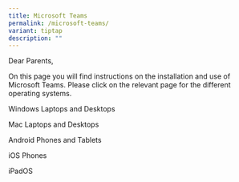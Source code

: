 ```yaml
---
title: Microsoft Teams
permalink: /microsoft-teams/
variant: tiptap
description: ""
---
```

<p>Dear Parents,</p>
<p>On this page you will find instructions on the installation and use of
Microsoft Teams. Please click on the relevant page for the different operating
systems.</p>
<p></p>
<p>Windows Laptops and Desktops</p>
<p>Mac Laptops and Desktops</p>
<p>Android Phones and Tablets</p>
<p>iOS Phones</p>
<p>iPadOS</p>
<p></p>
<p></p>